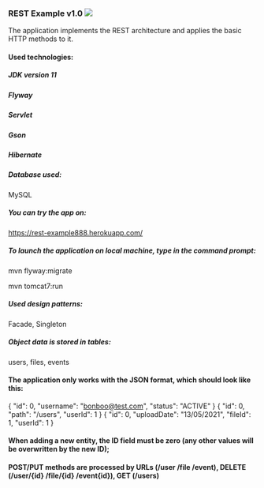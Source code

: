 ### REST Example v1.0 [![](https://travis-ci.com/taorusb/RESTExample.svg?branch=main)](https://travis-ci.com/taorusb/RESTExample.svg?branch=main)

The application implements the REST architecture and applies the basic HTTP methods to it.

#### Used technologies:

##### JDK version 11
##### Flyway
##### Servlet 
##### Gson
##### Hibernate

##### Database used:
MySQL

##### You can try the app on:

https://rest-example888.herokuapp.com/

##### To launch the application on local machine, type in the command prompt:

mvn flyway:migrate

mvn tomcat7:run

##### Used design patterns:

Facade, Singleton

##### Object data is stored in tables:

users, files, events

#### The application only works with the JSON format, which should look like this:
{ "id": 0, "username": "bonboo@test.com", "status": "ACTIVE" }
{ "id": 0, "path": "/users", "userId": 1 }
{ "id": 0, "uploadDate": "13/05/2021", "fileId": 1, "userId": 1 }
#### When adding a new entity, the ID field must be zero (any other values will be overwritten by the new ID);
#### POST/PUT methods are processed by URLs (/user /file /event), DELETE (/user/{id} /file/{id} /event{id}), GET (/users)
